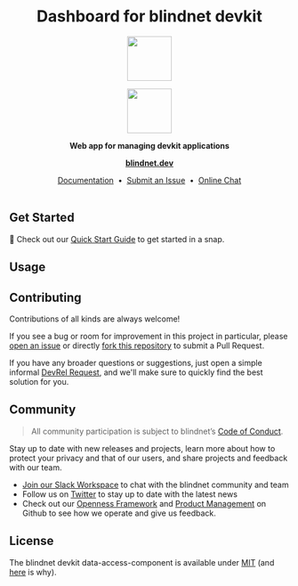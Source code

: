 <h1 align="center">
  Dashboard for blindnet devkit
</h1>

<p align=center><img src="https://user-images.githubusercontent.com/7578400/163277439-edd00509-1d1b-4565-a0d3-49057ebeb92a.png#gh-light-mode-only" height="80" /></p>
<p align=center><img src="https://user-images.githubusercontent.com/7578400/163549893-117bbd70-b81a-47fd-8e1f-844911e48d68.png#gh-dark-mode-only" height="80" /></p>

<p align="center">
  <strong>Web app for managing devkit applications</strong>
</p>

<p align="center">
  <a href="https://blindnet.dev"><strong>blindnet.dev</strong></a>
</p>

<p align="center">
  <a href="https://blindnet.dev/docs">Documentation</a>
  &nbsp;•&nbsp;
  <a href="https://github.com/blindnet-io/data-access-component/issues">Submit an Issue</a>
  &nbsp;•&nbsp;
  <a href="https://join.slack.com/t/blindnet/shared_invite/zt-1arqlhqt3-A8dPYXLbrnqz1ZKsz6ItOg">Online Chat</a>
  <br>
  <br>
</p>

## Get Started

:rocket: Check out our [Quick Start Guide](https://blindnet.dev/docs/quickstart) to get started in a snap.

## Usage

## Contributing

Contributions of all kinds are always welcome!

If you see a bug or room for improvement in this project in particular, please [open an issue][new-issue] or directly [fork this repository][fork] to submit a Pull Request.

If you have any broader questions or suggestions, just open a simple informal [DevRel Request][request], and we'll make sure to quickly find the best solution for you.

## Community

> All community participation is subject to blindnet’s [Code of Conduct][coc].

Stay up to date with new releases and projects, learn more about how to protect your privacy and that of our users, and share projects and feedback with our team.

- [Join our Slack Workspace][chat] to chat with the blindnet community and team
- Follow us on [Twitter][twitter] to stay up to date with the latest news
- Check out our [Openness Framework][openness] and [Product Management][product] on Github to see how we operate and give us feedback.

## License

The blindnet devkit data-access-component is available under [MIT][license] (and [here](https://github.com/blindnet-io/openness-framework/blob/main/docs/decision-records/DR-0001-oss-license.md) is why).

<!-- project's URLs -->
[new-issue]: https://github.com/blindnet-io/data-access-component/issues/new/choose
[fork]: https://github.com/blindnet-io/data-access-component/fork

<!-- common URLs -->
[devkit]: https://github.com/blindnet-io/blindnet.dev
[openness]: https://github.com/blindnet-io/openness-framework
[product]: https://github.com/blindnet-io/product-management
[request]: https://github.com/blindnet-io/devrel-management/issues/new?assignees=noelmace&labels=request%2Ctriage&template=request.yml&title=%5BRequest%5D%3A+
[chat]: https://join.slack.com/t/blindnet/shared_invite/zt-1arqlhqt3-A8dPYXLbrnqz1ZKsz6ItOg
[twitter]: https://twitter.com/blindnet_io
[docs]: https://blindnet.dev/docs
[changelog]: CHANGELOG.md
[license]: LICENSE
[coc]: https://github.com/blindnet-io/openness-framework/blob/main/CODE_OF_CONDUCT.md
